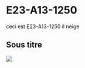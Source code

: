 # E23-A13-1250
ceci est E23-A13-1250
il neige

## Sous titre
<img src="https://idea-sandbox.com/blog_images/url.jpeg">

